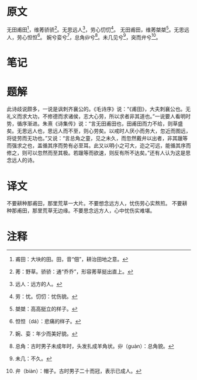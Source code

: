 # 原文
无田甫田[^1]，维莠骄骄[^2]。无思远人[^3]，劳心忉忉[^4]。
无田甫田，维莠桀桀[^5]。无思远人，劳心怛怛[^6]。
婉兮娈兮[^7]，总角丱兮[^8]。未几见兮[^9]，突而弁兮[^10]。
# 笔记

# 题解
此诗歧说颇多，一说是讽刺齐襄公的。《毛诗序》说：“《甫田》，大夫刺襄公也。无礼义而求大功，不修德而求诸侯，志大心劳，所以求者非其道也。”一说要人看明时势，循序渐进。朱熹《诗集传》说：“言无田甫田也，田甫田而力不给，则草盛矣。无思远人也，思远人而不至，则心劳矣。以戒时人厌小而务大，忽近而图远，将徒劳而无功也。”又说：“言总角之童，见之未久，而忽然戴弁以出者，非其躐等而强求之也，盖循其序而势有必至耳。此又以明小之可大，迩之可远，能循其序而修之，则可以忽然而至其极。若躐等而欲速，则反有所不达矣。”还有人认为这是思念远人的诗。
# 译文
不要耕种那甫田，那里荒草一大片。不要想念远方人，忧伤劳心实熬煎。
不要耕种那甫田，那里荒草无边缘。不要思念远方人，心中忧伤实难堪。
# 注释

[^1]: 甫田：大块的田。田，音“佃”，耕治田地之意。
[^2]: 莠：野草。骄骄：通“乔乔”，形容莠草挺出直上。
[^3]: 远人：远方的人。
[^4]: 劳：忧。忉忉：忧伤貌。
[^5]: 桀桀：高高挺立的样子。
[^6]: 怛怛（dá）：悲痛的样子。
[^7]: 婉、娈：年少而美好貌。
[^8]: 总角：古时男子未成年时，头发扎成羊角状。丱（guàn）：总角貌。
[^9]: 未几：不久。
[^10]: 弁（biàn）：帽子。古时男子二十而冠，表示已成人。